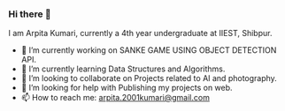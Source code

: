 ### Hi there 👋
I am Arpita Kumari, currently a 4th year undergraduate at IIEST, Shibpur.

<!--
**arpitaakumari/arpitaakumari** is a ✨ _special_ ✨ repository because its `README.md` (this file) appears on your GitHub profile.

Here are some ideas to get you started:
-->

- 🔭 I’m currently working on SANKE GAME USING OBJECT DETECTION API.
- 🌱 I’m currently learning Data Structures and Algorithms.
- 👯 I’m looking to collaborate on Projects related to AI and photography.
- 🤔 I’m looking for help with Publishing my projects on web.
- 📫 How to reach me: arpita.2001kumari@gmail.com
